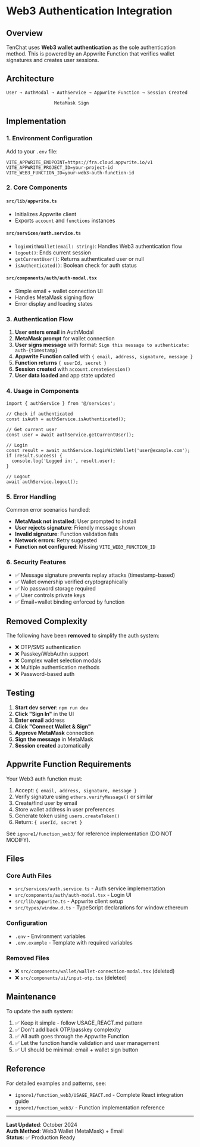 # Web3 Authentication Integration

## Overview

TenChat uses **Web3 wallet authentication** as the sole authentication method. This is powered by an Appwrite Function that verifies wallet signatures and creates user sessions.

## Architecture

```
User → AuthModal → AuthService → Appwrite Function → Session Created
                       ↓
                  MetaMask Sign
```

## Implementation

### 1. Environment Configuration

Add to your `.env` file:

```env
VITE_APPWRITE_ENDPOINT=https://fra.cloud.appwrite.io/v1
VITE_APPWRITE_PROJECT_ID=your-project-id
VITE_WEB3_FUNCTION_ID=your-web3-auth-function-id
```

### 2. Core Components

#### `src/lib/appwrite.ts`
- Initializes Appwrite client
- Exports `account` and `functions` instances

#### `src/services/auth.service.ts`
- `loginWithWallet(email: string)`: Handles Web3 authentication flow
- `logout()`: Ends current session
- `getCurrentUser()`: Returns authenticated user or null
- `isAuthenticated()`: Boolean check for auth status

#### `src/components/auth/auth-modal.tsx`
- Simple email + wallet connection UI
- Handles MetaMask signing flow
- Error display and loading states

### 3. Authentication Flow

1. **User enters email** in AuthModal
2. **MetaMask prompt** for wallet connection
3. **User signs message** with format: `Sign this message to authenticate: auth-{timestamp}`
4. **Appwrite Function called** with `{ email, address, signature, message }`
5. **Function returns** `{ userId, secret }`
6. **Session created** with `account.createSession()`
7. **User data loaded** and app state updated

### 4. Usage in Components

```tsx
import { authService } from '@/services';

// Check if authenticated
const isAuth = authService.isAuthenticated();

// Get current user
const user = await authService.getCurrentUser();

// Login
const result = await authService.loginWithWallet('user@example.com');
if (result.success) {
  console.log('Logged in:', result.user);
}

// Logout
await authService.logout();
```

### 5. Error Handling

Common error scenarios handled:

- **MetaMask not installed**: User prompted to install
- **User rejects signature**: Friendly message shown
- **Invalid signature**: Function validation fails
- **Network errors**: Retry suggested
- **Function not configured**: Missing `VITE_WEB3_FUNCTION_ID`

### 6. Security Features

- ✅ Message signature prevents replay attacks (timestamp-based)
- ✅ Wallet ownership verified cryptographically
- ✅ No password storage required
- ✅ User controls private keys
- ✅ Email+wallet binding enforced by function

## Removed Complexity

The following have been **removed** to simplify the auth system:

- ❌ OTP/SMS authentication
- ❌ Passkey/WebAuthn support
- ❌ Complex wallet selection modals
- ❌ Multiple authentication methods
- ❌ Password-based auth

## Testing

1. **Start dev server**: `npm run dev`
2. **Click "Sign In"** in the UI
3. **Enter email** address
4. **Click "Connect Wallet & Sign"**
5. **Approve MetaMask** connection
6. **Sign the message** in MetaMask
7. **Session created** automatically

## Appwrite Function Requirements

Your Web3 auth function must:

1. Accept: `{ email, address, signature, message }`
2. Verify signature using `ethers.verifyMessage()` or similar
3. Create/find user by email
4. Store wallet address in user preferences
5. Generate token using `users.createToken()`
6. Return: `{ userId, secret }`

See `ignore1/function_web3/` for reference implementation (DO NOT MODIFY).

## Files

### Core Auth Files
- `src/services/auth.service.ts` - Auth service implementation
- `src/components/auth/auth-modal.tsx` - Login UI
- `src/lib/appwrite.ts` - Appwrite client setup
- `src/types/window.d.ts` - TypeScript declarations for window.ethereum

### Configuration
- `.env` - Environment variables
- `.env.example` - Template with required variables

### Removed Files
- ❌ `src/components/wallet/wallet-connection-modal.tsx` (deleted)
- ❌ `src/components/ui/input-otp.tsx` (deleted)

## Maintenance

To update the auth system:

1. ✅ Keep it simple - follow USAGE_REACT.md pattern
2. ✅ Don't add back OTP/passkey complexity
3. ✅ All auth goes through the Appwrite Function
4. ✅ Let the function handle validation and user management
5. ✅ UI should be minimal: email + wallet sign button

## Reference

For detailed examples and patterns, see:
- `ignore1/function_web3/USAGE_REACT.md` - Complete React integration guide
- `ignore1/function_web3/` - Function implementation reference

---

**Last Updated**: October 2024  
**Auth Method**: Web3 Wallet (MetaMask) + Email  
**Status**: ✅ Production Ready
